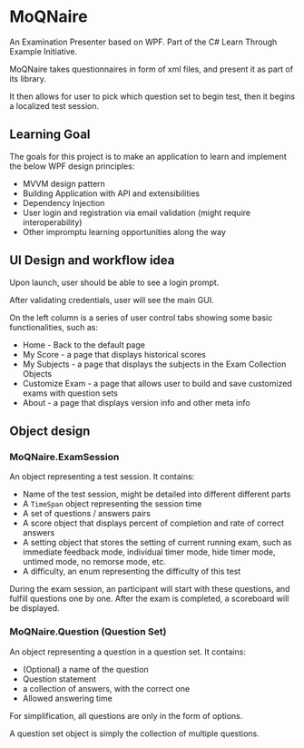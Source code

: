 # MoQNaire
An Examination Presenter based on WPF. Part of the C# Learn Through Example Initiative.

MoQNaire takes questionnaires in form of xml files, and present it as part of its library.

It then allows for user to pick which question set to begin test, then it begins a localized test session.

## Learning Goal

The goals for this project is to make an application to learn and implement the below WPF design principles:

- MVVM design pattern
- Building Application with API and extensibilities
- Dependency Injection
- User login and registration via email validation (might require interoperability)
- Other impromptu learning opportunities along the way 

## UI Design and workflow idea

Upon launch, user should be able to see a login prompt.

After validating credentials, user will see the main GUI.

On the left column is a series of user control tabs showing some basic functionalities, such as:

- Home - Back to the default page
- My Score - a page that displays historical scores
- My Subjects - a page that displays the subjects in the Exam Collection Objects
- Customize Exam - a page that allows user to build and save customized exams with question sets
- About - a page that displays version info and other meta info

## Object design

### MoQNaire.ExamSession

An object representing a test session. It contains:

- Name of the test session, might be detailed into different different parts
- A `TimeSpan` object representing the session time
- A set of questions / answers pairs
- A score object that displays percent of completion and rate of correct answers
- A setting object that stores the setting of current running exam, such as immediate feedback mode, individual timer mode, hide timer mode, untimed mode, no remorse mode, etc.
- A difficulty, an enum representing the difficulty of this test

During the exam session, an participant will start with these questions, and fulfill questions one by one. After the exam is completed, a scoreboard will be displayed.

### MoQNaire.Question (Question Set)

An object representing a question in a question set. It contains:

- (Optional) a name of the question
- Question statement
- a collection of answers, with the correct one
- Allowed answering time

For simplification, all questions are only in the form of options.

A question set object is simply the collection of multiple questions.



